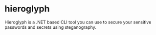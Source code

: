 # hieroglyph
Hieroglyph is a .NET based CLI tool you can use to secure your sensitive passwords and secrets using steganography.
